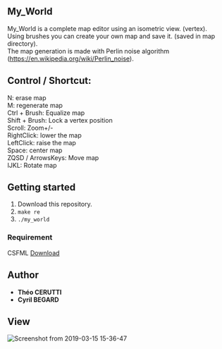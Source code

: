 ## My_World

My_World is a complete map editor using an isometric view. (vertex).  
Using brushes you can create your own map and save it. (saved in map directory).  
The map generation is made with Perlin noise algorithm (https://en.wikipedia.org/wiki/Perlin_noise).  

## Control / Shortcut:

N: erase map  
M: regenerate map  
Ctrl + Brush: Equalize map  
Shift + Brush: Lock a vertex position  
Scroll: Zoom+/-  
RightClick: lower the map  
LeftClick: raise the map  
Space: center map  
ZQSD / ArrowsKeys: Move map  
IJKL: Rotate map  

## Getting started

1) Download this repository.
2) ```make re```  
3) ```./my_world```

### Requirement  

CSFML [Download](https://www.sfml-dev.org/download/csfml/index-fr.php)  

## Author  

* **Théo CERUTTI**  
* **Cyril BEGARD**  

## View

![Screenshot from 2019-03-15 15-36-47](https://user-images.githubusercontent.com/44285344/54435143-1eaa7280-4730-11e9-8703-4af07ed279a7.png)
